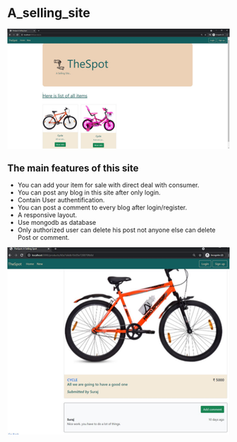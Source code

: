 # A_selling_site


<img src = "./public/image/ASellingSite.JPG" width="1000"/>


## The main features of this site

- You can add your item for sale with direct deal with consumer.
- You can post any blog in this site after only login.
- Contain User authentification.
- You can post a comment to every blog after login/register.
- A responsive layout.
- Use mongodb as database
- Only authorized user can delete his post not anyone else can delete Post or comment.


<img src = "./public/image/Show_comment.JPG" width="1000"/>
